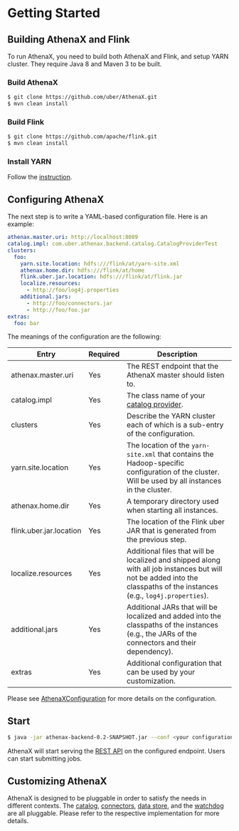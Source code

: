# Getting Started

## Building AthenaX and Flink

To run AthenaX, you need to build both AthenaX and Flink, and setup YARN cluster. They require Java 8 and Maven 3 to be built.

### Build AthenaX

```bash
$ git clone https://github.com/uber/AthenaX.git
$ mvn clean install
```

### Build Flink

```bash
$ git clone https://github.com/apache/flink.git
$ mvn clean install
```

### Install YARN

Follow the [instruction](https://hadoop.apache.org/docs/current/hadoop-project-dist/hadoop-common/ClusterSetup.html).

## Configuring AthenaX

The next step is to write a YAML-based configuration file. Here is an example:

```yaml
athenax.master.uri: http://localhost:8089
catalog.impl: com.uber.athenax.backend.catalog.CatalogProviderTest
clusters:
  foo:
    yarn.site.location: hdfs:///flink/at/yarn-site.xml
    athenax.home.dir: hdfs:///flink/at/home
    flink.uber.jar.location: hdfs:///flink/at/flink.jar
    localize.resources:
      - http://foo/log4j.properties
    additional.jars:
      - http://foo/connectors.jar
      - http://foo/foo.jar
extras:
  foo: bar
```

The meanings of the configuration are the following:

Entry                   | Required | Description
----------------------- | -------- | -----------  
athenax.master.uri      | Yes      | The REST endpoint that the AthenaX master should listen to.
catalog.impl            | Yes      | The class name of your [catalog provider](https://github.com/uber/AthenaX/blob/master/athenax-vm-api/src/main/java/com/uber/athenax/vm/api/AthenaXTableCatalogProvider.java).
clusters                | Yes      | Describe the YARN cluster each of which is a sub-entry of the configuration.
yarn.site.location      | Yes      | The location of the `yarn-site.xml` that contains the Hadoop-specific configuration of the cluster. Will be used by all instances in the cluster.
athenax.home.dir        | Yes      | A temporary directory used when starting all instances.
flink.uber.jar.location | Yes      | The location of the Flink uber JAR that is generated from the previous step.
localize.resources      | Yes      | Additional files that will be localized and shipped along with all job instances but will not be added into the classpaths of the instances (e.g., `log4j.properties`).
additional.jars         | Yes      | Additional JARs that will be localized and added into the classpaths of the instances (e.g., the JARs of the connectors and their dependency).
extras                  | Yes      | Additional configuration that can be used by your customization.

Please see [AthenaXConfiguration](https://github.com/uber/AthenaX/blob/master/athenax-backend/src/main/java/com/uber/athenax/backend/server/AthenaXConfiguration.java) for more details on the configuration.

## Start

```bash
$ java -jar athenax-backend-0.2-SNAPSHOT.jar --conf <your configuration>
```

AthenaX will start serving the [REST API](https://github.com/uber/AthenaX/blob/master/athenax-backend/src/main/resources/athenax-backend-api.yaml) on the configured endpoint. Users can start submitting jobs.

## Customizing AthenaX

AthenaX is designed to be pluggable in order to satisfy the needs in different contexts. The [catalog](https://github.com/uber/AthenaX/blob/master/athenax-vm-api/src/main/java/com/uber/athenax/vm/api/AthenaXTableCatalogProvider.java), [connectors](https://github.com/uber/AthenaX/blob/master/athenax-vm-api/src/main/java/com/uber/athenax/vm/api/DataSinkProvider.java), [data store](https://github.com/uber/AthenaX/blob/master/athenax-backend/src/main/java/com/uber/athenax/backend/server/jobs/JobStore.java), and the [watchdog](https://github.com/uber/AthenaX/blob/master/athenax-backend/src/main/java/com/uber/athenax/backend/server/jobs/WatchdogPolicy.java) are all pluggable. Please refer to the respective implementation for more details.

